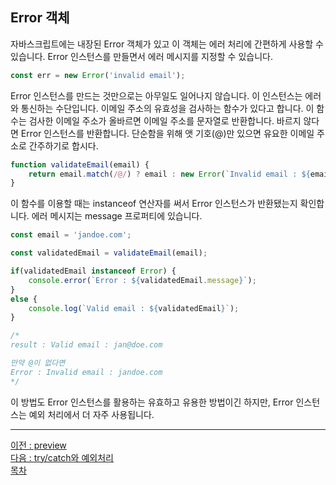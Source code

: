 ## Error 객체
자바스크립트에는 내장된 Error 객체가 있고 이 객체는 에러 처리에 간편하게 사용할 수 있습니다. Error 인스턴스를 만들면서 에러 메시지를 지정할 수 있습니다.

~~~javascript
const err = new Error('invalid email');
~~~

Error 인스턴스를 만드는 것만으로는 아무일도 일어나지 않습니다. 이 인스턴스는 에러와 통신하는 수단입니다. 이메일 주소의 유효성을 검사하는 함수가 있다고 합니다. 이 함수는 검사한 이메일 주소가 올바르면 이메일 주소를 문자열로 반환합니다. 바르지 않다면 Error 인스턴스를 반환합니다. 단순함을 위해 앳 기호(@)만 있으면 유요한 이메일 주소로 간주하기로 합시다.

~~~javascript
function validateEmail(email) {
    return email.match(/@/) ? email : new Error(`Invalid email : ${email}`);
}
~~~

이 함수를 이용할 때는 instanceof 연산자를 써서 Error 인스턴스가 반환됐는지 확인합니다. 에러 메시지는 message 프로퍼티에 있습니다.

~~~javascript
const email = 'jandoe.com';

const validatedEmail = validateEmail(email);

if(validatedEmail instanceof Error) {
    console.error(`Error : ${validatedEmail.message}`);
}    
else {
    console.log(`Valid email : ${validatedEmail}`);
}

/*
result : Valid email : jan@doe.com

만약 @이 없다면
Error : Invalid email : jandoe.com
*/
~~~

이 방법도 Error 인스턴스를 활용하는 유효하고 유용한 방법이긴 하지만, Error 인스턴스는 예외 처리에서 더 자주 사용됩니다.

***
[이전 : preview](preview.md) <br/>
[다음 : try/catch와 예외처리](11.2.md) <br/>
[목차](../progressCheck.md)
